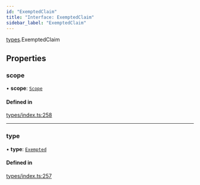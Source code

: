 ```yaml
---
id: "ExemptedClaim"
title: "Interface: ExemptedClaim"
sidebar_label: "ExemptedClaim"
---
```


[types](../../../modules/Types/Types.md).ExemptedClaim

## Properties

### scope

• **scope**: [`Scope`](../Scope/Scope.md)

#### Defined in

[types/index.ts:258](https://github.com/PolymeshAssociation/polymesh-sdk/blob/95f248df/src/types/index.ts#L258)

___

### type

• **type**: [`Exempted`](../../../enums/Types/ClaimType/ClaimType.md#exempted)

#### Defined in

[types/index.ts:257](https://github.com/PolymeshAssociation/polymesh-sdk/blob/95f248df/src/types/index.ts#L257)
